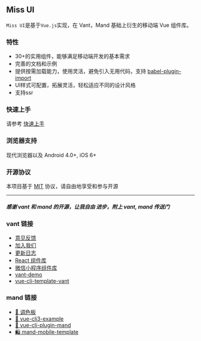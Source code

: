 Miss UI
---
`Miss UI`是基于`Vue.js`实现，在 Vant，Mand 基础上衍生的移动端 Vue 组件库。
 
### 特性

* 30+的实用组件，能够满足移动端开发的基本需求
* 完善的文档和示例
* 提供按需加载能力，使用灵活，避免引入无用代码，支持 [babel-plugin-import](https://github.com/ant-design/babel-plugin-import)
* UI样式可配置，拓展灵活，轻松适应不同的设计风格
* 支持ssr

### 快速上手

请参考 [快速上手](#/zh-CN/quickstart)


### 浏览器支持

现代浏览器以及 Android 4.0+, iOS 6+


### 开源协议

本项目基于 [MIT](https://zh.wikipedia.org/wiki/MIT%E8%A8%B1%E5%8F%AF%E8%AD%89) 协议，请自由地享受和参与开源

---
##### 感谢 vant 和 mand 的开源，让我自由 进步，附上 vant, mand 传送门

### vant 链接

* [意见反馈](https://github.com/youzan/vant/issues)
* [加入我们](https://job.youzan.com)
* [更新日志](#/zh-CN/changelog)
* [React 组件库](https://www.youzanyun.com/zanui/zent)
* [微信小程序组件库](https://github.com/youzan/zanui-weapp)
* [vant-demo](https://github.com/youzan/vant-demo)
* [vue-cli-template-vant](https://github.com/youzan/vue-cli-template-vant)


### mand 链接

* <a href="https://github.com/mand-mobile" target="_blank">🎨 调色板</a>
* <a href="https://github.com/mand-mobile/vue-cli3-example" target="_blank">🍭 vue-cli3-example</a>
* <a href="https://github.com/mand-mobile/vue-cli-plugin-mand" target="_blank">🍄 vue-cli-plugin-mand</a>
* <a href="https://github.com/mand-mobile/mand-mobile-template" target="_blank">🛍 mand-mobile-template</a>